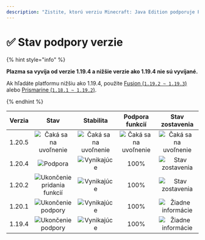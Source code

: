 ```yaml
---
description: "Zistite, ktorú verziu Minecraft: Java Edition podporuje Plazma."
---
```


# ✅ Stav podpory verzie

{% hint style="info" %}

**Plazma sa vyvíja od verzie 1.19.4 a nižšie verzie ako 1.19.4 nie sú vyvíjané.**

Ak hľadáte platformu nižšiu ako 1.19.4, použite [Fusion (`1.19.2 ~ 1.19.3`)](https://github.com/RuinedTechnologyUnify/Fusion) alebo [Prismarine (`1.18.1 ~ 1.19.2`)](https://github.com/PrismarineTeam/Prismarine).

{% endhint %}

[wtr]: <https://img.shields.io/badge/ČAKÁ SA NA VYDANIE-sivá?style=for-the-badge>

[atv]: https://img.shields.io/badge/Podpora-success?style=for-the-badge

[mtn]: https://img.shields.io/badge/Ukončenie%20pridania%20funkcií-blue?style=for-the-badge

[eol]: https://img.shields.io/badge/Ukončenie%20podpory-red?style=for-the-badge

[nul]: https://img.shields.io/badge/Žiadne%20informácie-gray?style=for-the-badge

[vgd]: https://img.shields.io/badge/Vynikajúce-blue?style=for-the-badge

[100]: https://img.shields.io/badge/100%25-blue?style=for-the-badge

| Verzia |                Stav                |           Stabilita          |        Podpora funkcií       |        Stav zostavenia       |
| :----: | :--------------------------------: | :--------------------------: | :--------------------------: | :--------------------------: |
| 1.20.5 |    ![Čaká sa na uvoľnenie][wtr]    | ![Čaká sa na uvoľnenie][wtr] | ![Čaká sa na uvoľnenie][wtr] | ![Čaká sa na uvoľnenie][wtr] |
| 1.20.4 |           ![Podpora][atv]          |      ![Vynikajúce][vgd]      |             100%             |    ![Stav zostavenia][204]   |
| 1.20.2 | ![Ukončenie pridania funkcií][mtn] |      ![Vynikajúce][vgd]      |             100%             |    ![Stav zostavenia][202]   |
| 1.20.1 |      ![Ukončenie podpory][eol]     |      ![Vynikajúce][vgd]      |             100%             |   ![Žiadne informácie][nul]  |
| 1.19.4 |      ![Ukončenie podpory][eol]     |      ![Vynikajúce][vgd]      |             100%             |   ![Žiadne informácie][nul]  |

[204]: https://img.shields.io/github/actions/workflow/status/PlazmaMC/Plazma/release.yml?style=for-the-badge&label=%20&branch=ver/1.20.4

[202]: https://img.shields.io/github/actions/workflow/status/PlazmaMC/Plazma/release.yml?style=for-the-badge&label=%20&branch=ver/1.20.2

<!--

https://api.plazmamc.org/v1/badge/<bit>/<str>
- bit: RGB (Boolean, ...)
    - EX) 110 -> Yellow / 001 -> Blue / 000 -> Grey
    000 001 010 011 100 101 110 111

[wtr]: https://api.plazmamc.org/v1/badge/0/릴리스%20대기중

[dev]: https://api.plazmamc.org/v1/badge/1/개발중
[atv]: https://api.plazmamc.org/v1/badge/2/지원중
[mtn]: https://api.plazmamc.org/v1/badge/6/기능%20추가%20종료
[eol]: https://api.plazmamc.org/v1/badge/4/지원%20종료

[ukn]: https://api.plazmamc.org/v1/badge/0/정보%20없음
[vgd]: https://api.plazmamc.org/v1/badge/1/매우%20좋음

|  버전  |          상태          |        안정성        |       기능 지원       |       빌드 상태       |
| :----: | :-------------------: | :------------------: | :------------------: | :------------------: |
| 1.20.5 | ![릴리스 대기중][wtr]  | ![릴리스 대기중][wtr] | ![릴리스 대기중][wtr] | ![릴리스 대기중][wtr] |
| 1.20.4 |    ![지원중][atv]     |   ![매우 좋음][vgd]   |         100%         | [![빌드 상태](https://build.plazmamc.org/1.20.4/sh)](https://build.plazmamc.org/1.20.4/) |
| 1.20.2 | ![기능 추가 종료][mtn] |   ![매우 좋음][vgd]   |         100%        | [![빌드 상태](https://build.plazmamc.org/1.20.2/sh)](https://build.plazmamc.org/1.20.2/) |
| 1.20.1 |   ![지원 종료][eol]    |   ![매우 좋음][vgd]  |         100%         |   ![빌드 상태][ukn]   |
| 1.19.4 |   ![지원 종료][eol]    |   ![매우 좋음][vgd]  |         100%         |   ![빌드 상태][ukn]   |
-->
